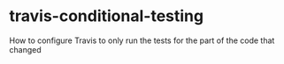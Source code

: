 # travis-conditional-testing

How to configure Travis to only run the tests for the part of the code that changed
